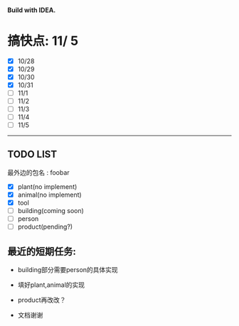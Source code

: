 #### Build with IDEA.



# 搞快点: 11/ 5

- [x] 10/28
- [x] 10/29
- [x] 10/30
- [x] 10/31
- [ ] 11/1
- [ ] 11/2
- [ ] 11/3
- [ ] 11/4
- [ ] 11/5

---

## TODO LIST

最外边的包名 : foobar



- [x] plant(no implement)
- [x] animal(no implement)
- [x] tool
- [ ] building(coming soon)
- [ ] person
- [ ] product(pending?)

## 最近的短期任务:

* building部分需要person的具体实现

* 填好plant,animal的实现

* product再改改？

* 文档谢谢
